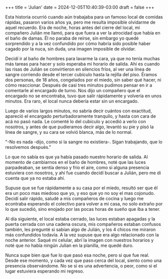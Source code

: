 +++
title = 'Julian'
date = 2024-12-05T10:40:39-03:00
draft = false
+++

Esta historia ocurrió cuando aún trabajaba para un famoso local de comidas rápidas, pasaron varios años ya, pero me resulta imposible olvidarme de aquel recuerdo. Era de noche, horas antes del cierre del local, mi compañero Julián me llamó, para que fuera a ver la atrocidad que había en el baño de damas. Él no paraba de reírse, sin embargo yo quedé sorprendido y a la vez confundido por cómo habría sido posible haber cagado por la nuca, sin duda, una imagen imposible de olvidar.

Decidí ir al baño de hombres para lavarme la cara, ya que no tenía muchas más tareas para hacer y solo esperaba mi horario de salida. Ahí es cuando las risas de Julián se convirtieron en silencios fríos, al ver una línea de sangre corriendo desde el tercer cubículo hasta la rejilla del piso. Éramos dos personas, de 18 años, congelados por el miedo, sin saber qué hacer, ni cómo reaccionar. Después de casi tres minutos pudimos pensar en ir a comentarle al encargado de turno. Nos dijo un compañero que el encargado no se encontraba, tuvo que salir rápidamente y volvería en unos minutos. Era raro, el local nunca debería estar sin un encargado.

Luego de varios largos minutos, no sabría decir cuántos con exactitud, apareció el encargado perturbadoramente tranquilo, y hasta con cara de acá no pasó nada. Le comenté lo del cubículo y accedió a verlo con nosotros, y antes de que pudieramos decir algo, levantó su pie y pisó la línea de sangre, y su cara se volvió blanca, más de lo normal.

"-No es nada -dijo, como si la sangre no existiera-. Sigan trabajando, que lo resolvemos después."

Lo que no sabía es que ya había pasado nuestro horario de salida. Al momento de cambiarnos en el baño de hombres, noté que las luces parpadeaban, se sentía denso y frío el aire, como si alguna presencia estuviera con nosotros, y ahí fue cuando decidí buscar a Julián, pero me di cuenta que ya no estaba ahí.

Supuse que se fue rápidamente a su casa por el miedo, resultó ser que él era un poco mas miedoso que yo, y eso que yo no soy el mas cojonudo. Decidí salir rápido, saludé a mis compañeros de cocina y luego me econtraba esperando el colectivo para volver a mi casa, no solo extraño por lo que sucedió, sino enojado por las pocas horas de sueño que iba a tener.

Al día siguiente, el local estaba cerrado, las luces estaban apagadas y la puerta cerrada con una cadena oscura, mis compañeros estaban confusos también, les pregunté si sabían algo de Julián, y los 4 chicos me miraron más confundidos todavía. A la vez supuse que era algo relacionado con la noche anterior. Saqué mi celular, abrí la imagen con nuestros horarios y noté que no había ningún Julian en la planilla, me quedé duro.

Nunca supe bien que fue lo que pasó esa noche, pero si que fue real. Desde ese momento, y cada vez que paso cerca del local, siento como una presencia observándome. No se si es una advertencia, o peor, como si el lugar estuviera esperando mi regreso.

